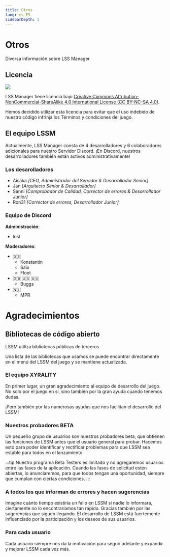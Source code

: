 ```yaml
---
title: Otros
lang: es_ES
sidebarDepth: 2
---
```


# Otros

Diversa información sobre LSS Manager

## Licencia
[![](https://mirrors.creativecommons.org/presskit/buttons/88x31/svg/by-nc-sa.eu.svg)][license]


LSS Manager tiene licencia bajo [Creative Commons Attribution-NonCommercial-ShareAlike 4.0 International License (CC BY-NC-SA 4.0)][license].

Hemos decidido utilizar esta licencia para evitar que el uso indebido de nuestro código infrinja los Términos y condiciones del juego.

## El equipo LSSM
Actualmente, LSS Manager consta de 4 desarrolladores y 6 colaboradores adicionales para nuestro <a :href="$themeConfig.variables.discord" target="_blank">Servidor Discord</a>. ¡En Discord, nuestros desarrolladores también están activos administrativamente!

### Los desarolladores
* Aisaka *[CEO, Administrador del Servidor & Desarrollador Sénior]*
* Jan *[Arquitecto Sénior & Desarrollador]*
* Sanni *[Comprobador de Calidad, Corrector de errores & Desarrollador Junior]*
* Ron31 *[Corrector de errores, Desarrollador Junior]*

### Equipo de Discord
**Administración**:
* lost

**Moderadores**:
* 🇩🇪
    * Konstantin
    * Saïx
    * Floet
* 🇬🇧 🇺🇸 🇦🇺
    * Buggs
* 🇳🇱
    * MPR

# Agradecimientos

## Bibliotecas de código abierto
LSSM utiliza bibliotecas públicas de terceros

Una lista de las bibliotecas que usamos se puede encontrar directamente en el menú del LSSM del juego y se mantiene actualizada.

### El equipo XYRALITY
En primer lugar, un gran agradecimiento al equipo de desarrollo del juego. No solo por el juego en sí, sino también por la gran ayuda cuando tenemos dudas.

¡Pero también por las numerosas ayudas que nos facilitan el desarrollo del LSSM!

### Nuestros probadores BETA
Un pequeño grupo de usuarios son nuestros probadores beta, que obtienen las funciones de LSSM antes que el usuario general para probar. Hacemos esto para poder identificar y rectificar problemas para que LSSM sea estable para todos en el lanzamiento.

:::tip
Nuestro programa Beta Testers es limitado y no agregaremos usuarios entre las fases de la aplicación. Cuando las fases de solicitud estén abiertas, lo anunciaremos, para que todos tengan una oportunidad, siempre que cumplan con ciertas condiciones.
:::

### A todos los que informan de errores y hacen sugerencias
Imagine cuánto tiempo existiría un fallo en LSSM si nadie lo informara, ciertamente no lo encontraríamos tan rápido.
Gracias también por las sugerencias que siguen llegando. El desarrollo de LSSM está fuertemente influenciado por la participación y los deseos de sus usuarios.

### Para cada usuario
Cada usuario siempre nos da la motivación para seguir adelante y expandir y mejorar LSSM cada vez más.

[license]: https://creativecommons.org/licenses/by-nc-sa/4.0/deed.en
